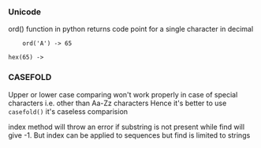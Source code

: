 ### Unicode
ord() function in python returns code point for a single character in decimal
```
    ord('A') -> 65
```
```
hex(65) ->
```

### CASEFOLD
Upper or lower case comparing won't work properly in case of special characters i.e. other than Aa-Zz characters
Hence it's better to use `casefold()` it's caseless comparision

index method will throw an error if substring is not present while find will give -1. But index can be applied to sequences but find is limited to strings